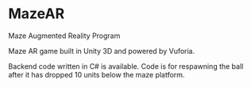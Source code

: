 # MazeAR
Maze Augmented Reality Program

Maze AR game built in Unity 3D and powered by Vuforia.

Backend code written in C# is available. 
Code is for respawning the ball after it has dropped 10 units below the maze platform.
